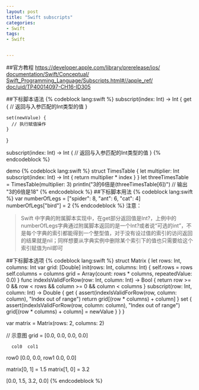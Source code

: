 ```yaml
---
layout: post
title: "Swift subscripts"
categories:
- Swift
tags:
- Swift


---
```

##官方教程
[https://developer.apple.com/library/prerelease/ios/  documentation/Swift/Conceptual/  Swift_Programming_Language/Subscripts.html#//apple_ref/  doc/uid/TP40014097-CH16-ID305](https://developer.apple.com/library/prerelease/ios/documentation/Swift/Conceptual/Swift_Programming_Language/Subscripts.html#//apple_ref/doc/uid/TP40014097-CH16-ID305)

##下标脚本语法
{% codeblock lang:swift  %}
subscript(index: Int) -> Int {
    get {
      // 返回与入参匹配的Int类型的值
    }

    set(newValue) {
      // 执行赋值操作
    }
}

subscript(index: Int) -> Int {
    // 返回与入参匹配的Int类型的值
}
{% endcodeblock %}

demo
{% codeblock lang:swift  %}
struct TimesTable {
    let multiplier: Int
    subscript(index: Int) -> Int {
      return multiplier * index
    }
}
let threeTimesTable = TimesTable(multiplier: 3)
println("3的6倍是\(threeTimesTable[6])")
// 输出 "3的6倍是18"
{% endcodeblock %}
##下标脚本用法
{% codeblock lang:swift  %}
var numberOfLegs = ["spider": 8, "ant": 6, "cat": 4]
numberOfLegs["bird"] = 2
{% endcodeblock %}
注意：
>Swift 中字典的附属脚本实现中，在get部分返回值是Int?，上例中的numberOfLegs字典通过附属脚本返回的是一个Int?或者说“可选的int”，不是每个字典的索引都能得到一个整型值，对于没有设过值的索引的访问返回的结果就是nil；同样想要从字典实例中删除某个索引下的值也只需要给这个索引赋值为nil即可

##下标脚本选项
{% codeblock lang:swift  %}
struct Matrix {
    let rows: Int, columns: Int
    var grid: [Double]
    init(rows: Int, columns: Int) {
      self.rows = rows
      self.columns = columns
      grid = Array(count: rows * columns, repeatedValue: 0.0)
    }
    func indexIsValidForRow(row: Int, column: Int) -> Bool {
        return row >= 0 && row < rows && column >= 0 && column < columns
    }
    subscript(row: Int, column: Int) -> Double {
        get {
            assert(indexIsValidForRow(row, column: column), "Index out of range")
            return grid[(row * columns) + column]
        }
        set {
            assert(indexIsValidForRow(row, column: column), "Index out of range")
            grid[(row * columns) + column] = newValue
        }
    }
}

var matrix = Matrix(rows: 2, columns: 2)

// 示意图
grid = [0.0, 0.0, 0.0, 0.0]

      col0  col1
row0   [0.0,     0.0,
row1    0.0,  0.0]

matrix[0, 1] = 1.5
matrix[1, 0] = 3.2

[0.0, 1.5,
 3.2, 0.0]
{% endcodeblock %}